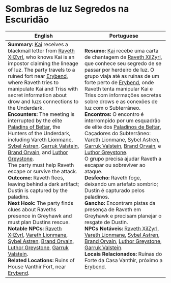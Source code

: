 # Sombras de Iuz  Segredos na Escuridão

| English | Portuguese |
|---------|------------|
| **Summary:** [Kai](pc_kai.md) receives a blackmail letter from [Raveth XilZyrl](raveth_xilzyrl.md), who knows Kai is an impostor claiming the lineage of Iuz. The party travels to a ruined fort near [Erybend](location_erybend.md), where Raveth tries to manipulate Kai and Triss with secret information about drow and Iuzs connections to the Underdark.<br>**Encounters:** The meeting is interrupted by the elite [Paladins of Beltar](organization_paladins_of_beltar.md), the Hunters of the Underdark, including [Vareth Lionmane](vareth_lionmane.md), [Sybel Astren](sybel_astren.md), [Garruk Valstein](pc_garruk_valstein..md), [Brand Orvain](brand_orvain.md), and [Luthor Greystone](luthor_greystone.md).<br>The party must help Raveth escape or survive the attack.<br>**Outcome:** Raveth flees, leaving behind a dark artifact; Dustin is captured by the paladins.<br>**Next Hook:** The party finds clues about Raveths presence in Greyhawk and must plan Dustins rescue.<br>**Notable NPCs:** [Raveth XilZyrl](raveth_xilzyrl.md), [Vareth Lionmane](vareth_lionmane.md), [Sybel Astren](sybel_astren.md), [Brand Orvain](brand_orvain.md), [Luthor Greystone](luthor_greystone.md), [Garruk Valstein](pc_garruk_valstein..md).<br>**Related Locations:** Ruins of House Vanthir Fort, near [Erybend](location_erybend.md). | **Resumo:** [Kai](pc_kai.md) recebe uma carta de chantagem de [Raveth XilZyrl](raveth_xilzyrl.md), que conhece seu segredo de se passar por herdeiro de Iuz. O grupo viaja até as ruínas de um forte perto de [Erybend](location_erybend.md), onde Raveth tenta manipular Kai e Triss com informações secretas sobre drows e as conexões de Iuz com o Subterrâneo.<br>**Encontros:** O encontro é interrompido por um esquadrão de elite dos [Paladinos de Beltar](organization_paladins_of_beltar.md), Caçadores do Subterrâneo: [Vareth Lionmane](vareth_lionmane.md), [Sybel Astren](sybel_astren.md), [Garruk Valstein](pc_garruk_valstein..md), [Brand Orvain](brand_orvain.md), e [Luthor Greystone](luthor_greystone.md).<br>O grupo precisa ajudar Raveth a escapar ou sobreviver ao ataque.<br>**Desfecho:** Raveth foge, deixando um artefato sombrio; Dustin é capturado pelos paladinos.<br>**Gancho:** Encontram pistas da presença de Raveth em Greyhawk e precisam planejar o resgate de Dustin.<br>**NPCs Notáveis:** [Raveth XilZyrl](raveth_xilzyrl.md), [Vareth Lionmane](vareth_lionmane.md), [Sybel Astren](sybel_astren.md), [Brand Orvain](brand_orvain.md), [Luthor Greystone](luthor_greystone.md), [Garruk Valstein](pc_garruk_valstein..md).<br>**Locais Relacionados:** Ruínas do Forte da Casa Vanthir, próximo a [Erybend](location_erybend.md). |























